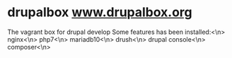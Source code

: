 # drupalbox <a href="www.drupalbox.org">www.drupalbox.org</a>
The vagrant box for drupal develop
Some features has been installed:<\n>
  nginx<\n>
  php7<\n>
  mariadb10<\n>
  drush<\n>
  drupal console<\n>
  composer<\n>
